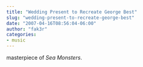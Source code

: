 ```yaml
---
title: "Wedding Present to Recreate George Best"
slug: "wedding-present-to-recreate-george-best"
date: "2007-04-16T08:56:04-06:00"
author: "fak3r"
categories:
- music
---
```


 masterpiece of _Sea Monsters_.
